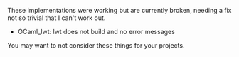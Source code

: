 These implementations were working but are currently broken, needing a fix not so trivial that I can't work out.

* OCaml_lwt: lwt does not build and no error messages

You may want to not consider these things for your projects.
